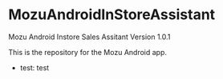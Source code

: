 MozuAndroidInStoreAssistant
===========================
Mozu Android Instore Sales Assitant Version 1.0.1

This is the repository for the Mozu Android app.
 -  test: test

